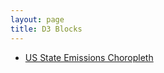 ```yaml
---
layout: page
title: D3 Blocks
---
```


- [US State Emissions Choropleth](http://bl.ocks.org/amrit/39bbf25bd3d4a563b1d5)
